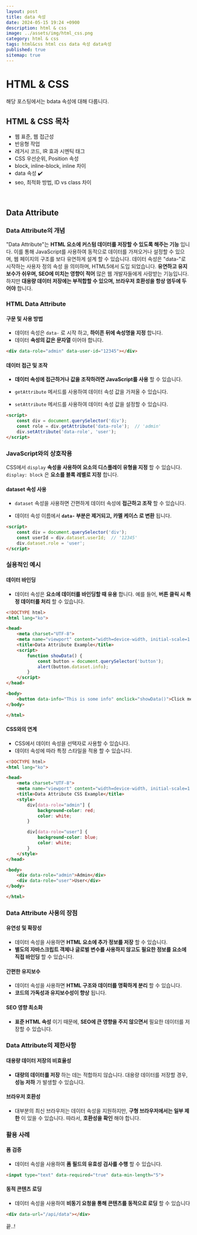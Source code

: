 ```yaml
---
layout: post
title: data 속성
date: 2024-05-15 19:24 +0900
description: html & css
image: ../assets/img/html_css.png
category: html & css
tags: html&css html css data 속성 data속성
published: true
sitemap: true
---
```


# HTML & CSS
해당 포스팅에서는 bdata 속성에 대해 다룹니다.<br />


## __HTML & CSS 목차__
* 웹 표준, 웹 접근성 <br/>
* 반응형 작업 <br/>
* 레거시 코드, IR 효과 시멘틱 태그<br/>
* CSS 우선순위, Position 속성<br/>
* block, inline-block, inline 차이 <br/>
* data 속성 ✔️<br/>
* seo, 최적화 방법, ID vs class 차이<br/>

<br/>

## __Data Attribute__<br/>

### __Data Attribute의 개념__
"Data Attribute"는 __HTML 요소에 커스텀 데이터를 저장할 수 있도록 해주는 기능__ 입니다. 이를 통해 JavaScript를 사용하여 동적으로 데이터를 가져오거나 설정할 수 있으며, 웹 페이지의 구조를 보다 유연하게 설계 할 수 있습니다. 데이터 속성은 "data-"로 시작하는 사용자 정의 속성 을 의미하며, HTML5에서 도입 되었습니다. __유연하고 유지보수가 쉬우며, SEO에 미치는 영향이 적어__ 많은 웹 개발자들에게 사랑받는 기능입니다. 하지만 __대용량 데이터 저장에는 부적합할 수 있으며, 브라우저 호환성을 항상 염두에 두어야__ 합니다.

### __HTML Data Attribute__

#### __구문 및 사용 방법__

* 데이터 속성은 `data-` 로 시작 하고, __하이픈 뒤에 속성명을 지정__ 합니다.<br/>
* 데이터 __속성의 값은 문자열__ 이어야 합니다.<br/>

```html
<div data-role="admin" data-user-id="12345"></div>
```

#### __데이터 접근 및 조작__

* __데이터 속성에 접근하거나 값을 조작하려면 JavaScript를 사용__ 할 수 있습니다.<br/>

* `getAttribute` 메서드를 사용하여 데이터 속성 값을 가져올 수 있습니다.<br/>

* `setAttribute` 메서드를 사용하여 데이터 속성 값을 설정할 수 있습니다.<br/>

```html
<script>
    const div = document.querySelector('div');
    const role = div.getAttribute('data-role');  // 'admin'
    div.setAttribute('data-role', 'user');
</script>
```

### __JavaScript와의 상호작용__

CSS에서 `display` __속성을 사용하여 요소의 디스플레이 유형을 지정__ 할 수 있습니다. `display: block` 은 __요소를 블록 레벨로 지정__ 합니다.

#### __dataset 속성 사용__

* `dataset` 속성을 사용하면 간편하게 데이터 속성에 __접근하고 조작__ 할 수 있습니다.<br/>

* 데이터 속성 이름에서 __`data-` 부분은 제거되고, 카멜 케이스 로 변환__ 됩니다.<br/>

```html
<script>
    const div = document.querySelector('div');
    const userId = div.dataset.userId;  // '12345'
    div.dataset.role = 'user';
</script>
```

### __실용적인 예시__

#### __데이터 바인딩__
* 데이터 속성은 __요소에 데이터를 바인딩할 때 유용__ 합니다. 예를 들어,  __버튼 클릭 시 특정 데이터를 처리__ 할 수 있습니다.

```html
<!DOCTYPE html>
<html lang="ko">

<head>
    <meta charset="UTF-8">
    <meta name="viewport" content="width=device-width, initial-scale=1.0">
    <title>Data Attribute Example</title>
    <script>
        function showData() {
            const button = document.querySelector('button');
            alert(button.dataset.info);
        }
    </script>
</head>

<body>
    <button data-info="This is some info" onclick="showData()">Click me</button>
</body>

</html>
```

#### __CSS와의 연계__
* CSS에서 데이터 속성을 선택자로 사용할 수 있습니다.
* 데이터 속성에 따라 특정 스타일을 적용 할 수 있습니다.

```html
<!DOCTYPE html>
<html lang="ko">

<head>
    <meta charset="UTF-8">
    <meta name="viewport" content="width=device-width, initial-scale=1.0">
    <title>Data Attribute CSS Example</title>
    <style>
        div[data-role="admin"] {
            background-color: red;
            color: white;
        }

        div[data-role="user"] {
            background-color: blue;
            color: white;
        }
    </style>
</head>

<body>
    <div data-role="admin">Admin</div>
    <div data-role="user">User</div>
</body>

</html>
```

### __Data Attribute 사용의 장점__<br/>

#### __유연성 및 확장성__

* 데이터 속성을 사용하면 __HTML 요소에 추가 정보를 저장__ 할 수 있습니다.
* __별도의 자바스크립트 객체나 글로벌 변수를 사용하지 않고도 필요한 정보를 요소에 직접 바인딩__ 할 수 있습니다.

#### __간편한 유지보수__

* 데이터 속성을 사용하면 __HTML 구조와 데이터를 명확하게 분리__ 할 수 있습니다.
* __코드의 가독성과 유지보수성이 향상__ 됩니다.

#### __SEO 영향 최소화__

* __표준 HTML 속성__ 이기 때문에, __SEO에 큰 영향을 주지 않으면서__ 필요한 데이터를 저장할 수 있습니다.

### __Data Attribute의 제한사항__

#### __대용량 데이터 저장의 비효율성__
* __대량의 데이터를 저장__ 하는 데는 적합하지 않습니다. 대용량 데이터를 저장할 경우, __성능 저하__ 가 발생할 수 있습니다.

#### __브라우저 호환성__
* 대부분의 최신 브라우저는 데이터 속성을 지원하지만, __구형 브라우저에서는 일부 제한__ 이 있을 수 있습니다. 따라서, __호환성을 확인__ 해야 합니다.

### __활용 사례__

#### __폼 검증__
* 데이터 속성을 사용하여 __폼 필드의 유효성 검사를 수행__ 할 수 있습니다.

```html
<input type="text" data-required="true" data-min-length="5">
```

#### __동적 콘텐츠 로딩__
* 데이터 속성을 사용하여 __비동기 요청을 통해 콘텐츠를 동적으로 로딩__ 할 수 있습니다

```html
<div data-url="/api/data"></div>
```

끝..!